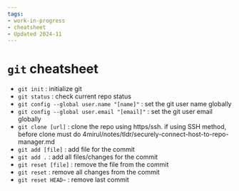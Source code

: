 ```yaml
---
tags:
- work-in-progress
- cheatsheet
- Updated 2024-11
---
```


# `git` cheatsheet

- `git init` : initialize git
- `git status` : check current repo status
- `git config --global user.name "[name]"` : set the git user name globally
- `git config --global user.email "[email]"` : set the git user email globally
- `git clone [url]` : clone the repo using https/ssh. if using SSH method, before clone must do 4mirul/notes/tldr/securely-connect-host-to-repo-manager.md
- `git add [file]` : add file for the commit
- `git add .` : add all files/changes for the commit
- `git reset [file]` : remove the file from the commit
- `git reset` : remove all changes from the commit
- `git reset HEAD~` : remove last commit
